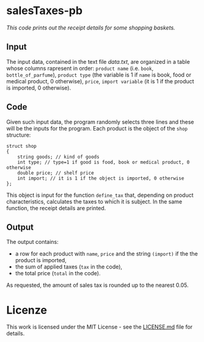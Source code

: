 # salesTaxes-pb

_This code prints out the receipt details for some shopping baskets._

## Input 
The input data, contained in the text file _data.txt_, are organized in a table whose columns rapresent in order:
`product name` (i.e. `book`, `bottle_of_parfume`),
`product type` (the variable is 1 if `name` is book, food or medical product, 0 otherwise),
`price`,
`import variable` (it is 1 if the product is imported, 0 otherwise).

## Code
Given such input data, the program randomly selects three lines and these will be the inputs for the program.
Each product is the object of the `shop` structure:

```
struct shop
{
	string goods; // kind of goods 
	int type; // type=1 if good is food, book or medical product, 0 otherwise
	double price; // shelf price
	int import; // it is 1 if the object is imported, 0 otherwise
};
```

This object is input for the function `define_tax` that, depending on product characteristics, calculates 
the taxes to which it is subject. In the same function, the receipt details are printed.

## Output
The output contains:
* a row for each product with `name`, `price` and the string `(import)` if the the product is imported,
* the sum of applied taxes (`tax` in the code), 
* the total price (`total` in the code).

As requested, the amount of sales tax is rounded up to the nearest 0.05.

# Licenze
This work is licensed under the MIT License - see the [LICENSE.md](https://github.com/DomeCl/salesTaxes-pb/blob/master/LICENSE) file for details.

